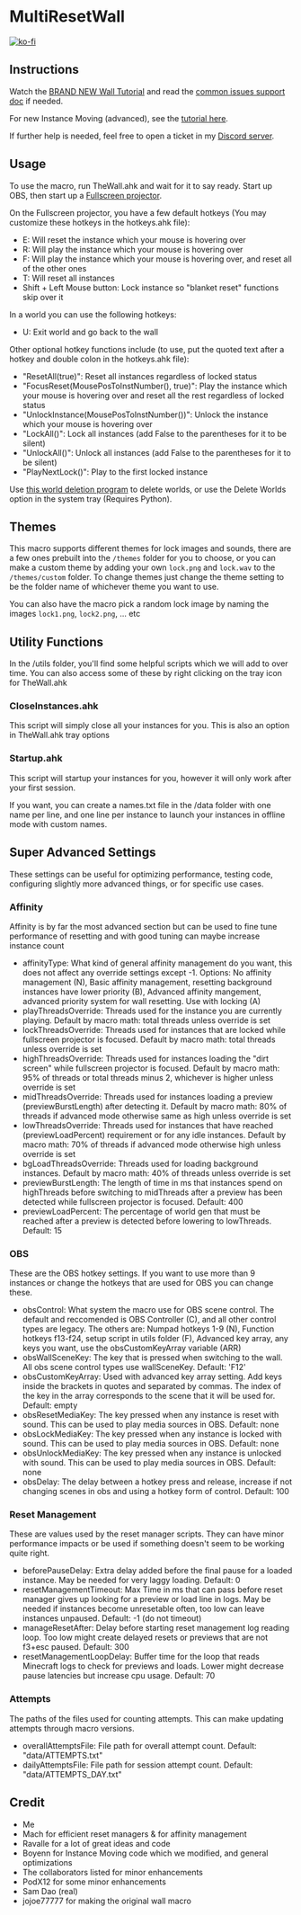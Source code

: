 # MultiResetWall
[![ko-fi](https://ko-fi.com/img/githubbutton_sm.svg)](https://ko-fi.com/specnr)

## Instructions

Watch the [BRAND NEW Wall Tutorial](https://youtu.be/pVnNEBKC4aU) and read the [common issues support doc](https://bit.ly/3HfHZqQ) if needed.

For new Instance Moving (advanced), see the [tutorial here](https://docs.google.com/document/d/11KRbPlepeOIomj5rmzMrxDrzopOzMp4XvNeBQkq1WfE/edit?usp=sharing).

If further help is needed, feel free to open a ticket in my [Discord server](https://discord.gg/tXxwrYw).

## Usage

To use the macro, run TheWall.ahk and wait for it to say ready. Start up OBS, then start up a [Fullscreen projector](https://youtu.be/9YqZ6Ogv3rk).

On the Fullscreen projector, you have a few default hotkeys (You may customize these hotkeys in the hotkeys.ahk file):
- E: Will reset the instance which your mouse is hovering over
- R: Will play the instance which your mouse is hovering over
- F: Will play the instance which your mouse is hovering over, and reset all of the other ones
- T: Will reset all instances
- Shift + Left Mouse button: Lock instance so "blanket reset" functions skip over it

In a world you can use the following hotkeys:
- U: Exit world and go back to the wall

Other optional hotkey functions include (to use, put the quoted text after a hotkey and double colon in the hotkeys.ahk file):
- "ResetAll(true)": Reset all instances regardless of locked status
- "FocusReset(MousePosToInstNumber(), true)": Play the instance which your mouse is hovering over and reset all the rest regardless of locked status
- "UnlockInstance(MousePosToInstNumber())": Unlock the instance which your mouse is hovering over
- "LockAll()": Lock all instances (add False to the parentheses for it to be silent)
- "UnlockAll()": Unlock all instances (add False to the parentheses for it to be silent)
- "PlayNextLock()": Play to the first locked instance

Use [this world deletion program](https://gist.github.com/Specnr/8a572ac5c5cfdb54eb0dc7d1eb2906a3) to delete worlds, or use the Delete Worlds option in the system tray (Requires Python).

## Themes

This macro supports different themes for lock images and sounds, there are a few ones prebuilt into the `/themes` folder for you to choose, or you can make a custom theme by adding your own `lock.png` and `lock.wav` to the `/themes/custom` folder. To change themes just change the theme setting to be the folder name of whichever theme you want to use.

You can also have the macro pick a random lock image by naming the images `lock1.png`, `lock2.png`, ... etc

## Utility Functions

In the /utils folder, you'll find some helpful scripts which we will add to over time. You can also access some of these by right clicking on the tray icon for TheWall.ahk

### CloseInstances.ahk
This script will simply close all your instances for you. This is also an option in TheWall.ahk tray options

### Startup.ahk
This script will startup your instances for you, however it will only work after your first session.

If you want, you can create a names.txt file in the /data folder with one name per line, and one line per instance to launch your instances in offline mode with custom names.

## Super Advanced Settings

These settings can be useful for optimizing performance, testing code, configuring slightly more advanced things, or for specific use cases.

### Affinity

Affinity is by far the most advanced section but can be used to fine tune performance of resetting and with good tuning can maybe increase instance count

- affinityType: What kind of general affinity management do you want, this does not affect any override settings except -1. Options: No affinity management (N), Basic affinity management, resetting background instances have lower priority (B), Advanced affinity mangement, advanced priority system for wall resetting. Use with locking (A)
- playThreadsOverride: Threads used for the instance you are currently playing. Default by macro math: total threads unless override is set
- lockThreadsOverride: Threads used for instances that are locked while fullscreen projector is focused. Default by macro math: total threads unless override is set
- highThreadsOverride: Threads used for instances loading the "dirt screen" while fullscreen projector is focused. Default by macro math: 95% of threads or total threads minus 2, whichever is higher unless override is set
- midThreadsOverride: Threads used for instances loading a preview (previewBurstLength) after detecting it. Default by macro math: 80% of threads if advanced mode otherwise same as high unless override is set
- lowThreadsOverride: Threads used for instances that have reached (previewLoadPercent) requirement or for any idle instances. Default by macro math: 70% of threads if advanced mode otherwise high unless override is set
- bgLoadThreadsOverride: Threads used for loading background instances. Default by macro math: 40% of threads unless override is set
- previewBurstLength: The length of time in ms that instances spend on highThreads before switching to midThreads after a preview has been detected while fullscreen projector is focused. Default: 400
- previewLoadPercent: The percentage of world gen that must be reached after a preview is detected before lowering to lowThreads. Default: 15

### OBS

These are the OBS hotkey settings. If you want to use more than 9 instances or change the hotkeys that are used for OBS you can change these.

- obsControl: What system the macro use for OBS scene control. The default and reccomended is OBS Controller (C), and all other control types are legacy. The others are: Numpad hotkeys 1-9 (N), Function hotkeys f13-f24, setup script in utils folder (F), Advanced key array, any keys you want, use the obsCustomKeyArray variable (ARR)
- obsWallSceneKey: The key that is pressed when switching to the wall. All obs scene control types use wallSceneKey. Default: 'F12'
- obsCustomKeyArray: Used with advanced key array setting. Add keys inside the brackets in quotes and separated by commas. The index of the key in the array corresponds to the scene that it will be used for. Default: empty
- obsResetMediaKey: The key pressed when any instance is reset with sound. This can be used to play media sources in OBS. Default: none
- obsLockMediaKey: The key pressed when any instance is locked with sound. This can be used to play media sources in OBS. Default: none
- obsUnlockMediaKey: The key pressed when any instance is unlocked with sound. This can be used to play media sources in OBS. Default: none
- obsDelay: The delay between a hotkey press and release, increase if not changing scenes in obs and using a hotkey form of control. Default: 100

### Reset Management

These are values used by the reset manager scripts. They can have minor performance impacts or be used if something doesn't seem to be working quite right.

- beforePauseDelay: Extra delay added before the final pause for a loaded instance. May be needed for very laggy loading. Default: 0
- resetManagementTimeout: Max Time in ms that can pass before reset manager gives up looking for a preview or load line in logs. May be needed if instances become unresetable often, too low can leave instances unpaused. Default: -1 (do not timeout)
- manageResetAfter: Delay before starting reset management log reading loop. Too low might create delayed resets or previews that are not f3+esc paused. Default: 300
- resetManagementLoopDelay: Buffer time for the loop that reads Minecraft logs to check for previews and loads. Lower might decrease pause latencies but increase cpu usage. Default: 70

### Attempts

The paths of the files used for counting attempts. This can make updating attempts through macro versions.

- overallAttemptsFile: File path for overall attempt count. Default: "data/ATTEMPTS.txt"
- dailyAttemptsFile: File path for session attempt count. Default: "data/ATTEMPTS_DAY.txt"

## Credit

- Me
- Mach for efficient reset managers & for affinity management
- Ravalle for a lot of great ideas and code
- Boyenn for Instance Moving code which we modified, and general optimizations
- The collaborators listed for minor enhancements
- PodX12 for some minor enhancements
- Sam Dao (real)
- jojoe77777 for making the original wall macro
